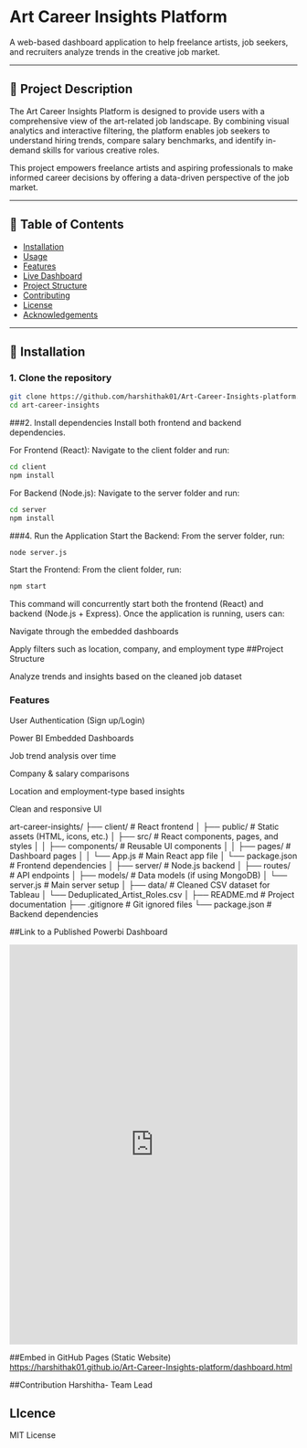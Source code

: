 # Art Career Insights Platform

A web-based dashboard application to help freelance artists, job seekers, and recruiters analyze trends in the creative job market.

---

## 📝 Project Description

The Art Career Insights Platform is designed to provide users with a comprehensive view of the art-related job landscape. By combining visual analytics and interactive filtering, the platform enables job seekers to understand hiring trends, compare salary benchmarks, and identify in-demand skills for various creative roles.

This project empowers freelance artists and aspiring professionals to make informed career decisions by offering a data-driven perspective of the job market.

---

## 📁 Table of Contents

- [Installation](#installation)
- [Usage](#usage)
- [Features](#features)
- [Live Dashboard](#live-dashboard)
- [Project Structure](#project-structure)
- [Contributing](#contributing)
- [License](#license)
- [Acknowledgements](#acknowledgements)

---

## 🚀 Installation

### 1. Clone the repository

```bash
git clone https://github.com/harshithak01/Art-Career-Insights-platform.git
cd art-career-insights
```
###2. Install dependencies
Install both frontend and backend dependencies.

For Frontend (React):
Navigate to the client folder and run:

```bash
cd client
npm install
```

For Backend (Node.js):
Navigate to the server folder and run:

```bash
cd server
npm install
```

###4. Run the Application
Start the Backend:
From the server folder, run:

```bash
node server.js
```

Start the Frontend:
From the client folder, run:

```bash
npm start
```

This command will concurrently start both the frontend (React) and backend (Node.js + Express).
Once the application is running, users can:

Navigate through the embedded dashboards

Apply filters such as location, company, and employment type
##Project Structure

Analyze trends and insights based on the cleaned job dataset

### Features

User Authentication (Sign up/Login)

Power BI Embedded Dashboards

Job trend analysis over time

Company & salary comparisons

Location and employment-type based insights

Clean and responsive UI

art-career-insights/ ├── client/ # React frontend │ ├── public/ # Static assets (HTML, icons, etc.) │ ├── src/ # React components, pages, and styles │ │ ├── components/ # Reusable UI components │ │ ├── pages/ # Dashboard pages │ │ └── App.js # Main React app file │ └── package.json # Frontend dependencies │ ├── server/ # Node.js backend │ ├── routes/ # API endpoints │ ├── models/ # Data models (if using MongoDB) │ └── server.js # Main server setup │ ├── data/ # Cleaned CSV dataset for Tableau │ └── Deduplicated_Artist_Roles.csv │ ├── README.md # Project documentation ├── .gitignore # Git ignored files └── package.json # Backend 
dependencies

##Link to a Published Powerbi Dashboard
<iframe title="Art Career Insights Dashboard" width="100%" height="700" src="https://app.powerbi.com/view?r=eyJrIjoiYzI4NWQzOTQtNjE1Yy00N2Q2LWI1MzgtMGNmMjc3N2I5Yjc1IiwidCI6IjgzYzE3ZDkwLTU4MzItNDhiOS04ZWYyLWIyMGY3NjJlYWZiNSIsImMiOjN9&navContentPaneEnabled=false" frameborder="0" allowFullScreen="true"></iframe>



##Embed in GitHub Pages (Static Website)
https://harshithak01.github.io/Art-Career-Insights-platform/dashboard.html

##Contribution
Harshitha- Team Lead

## LIcence
MIT License

